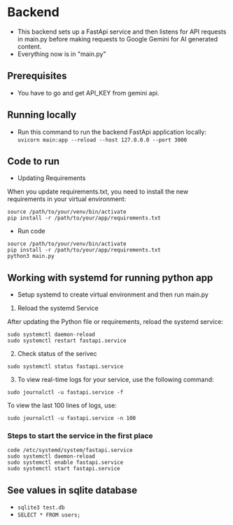 # Backend

- This backend sets up a FastApi service and then listens for API requests in main.py before making requests to Google Gemini for AI generated content.
- Everything now is in "main.py"

## Prerequisites

- You have to go and get API_KEY from gemini api.

## Running locally

- Run this command to run the backend FastApi application locally:
  `uvicorn main:app --reload --host 127.0.0.0 --port 3000`

## Code to run

- Updating Requirements

When you update requirements.txt, you need to install the new requirements in your virtual environment:

```
source /path/to/your/venv/bin/activate
pip install -r /path/to/your/app/requirements.txt
```

- Run code

```
source /path/to/your/venv/bin/activate
pip install -r /path/to/your/app/requirements.txt
python3 main.py
```

## Working with systemd for running python app

- Setup systemd to create virtual environment and then run main.py

1. Reload the systemd Service

After updating the Python file or requirements, reload the systemd service:

```
sudo systemctl daemon-reload
sudo systemctl restart fastapi.service
```

2. Check status of the serivec

```
sudo systemctl status fastapi.service
```

3. To view real-time logs for your service, use the following command:

```
sudo journalctl -u fastapi.service -f
```

To view the last 100 lines of logs, use:

```
sudo journalctl -u fastapi.service -n 100
```

### Steps to start the service in the first place

```
code /etc/systemd/system/fastapi.service
sudo systemctl daemon-reload
sudo systemctl enable fastapi.service
sudo systemctl start fastapi.service
```

## See values in sqlite database

- `sqlite3 test.db`
- `SELECT * FROM users;`
